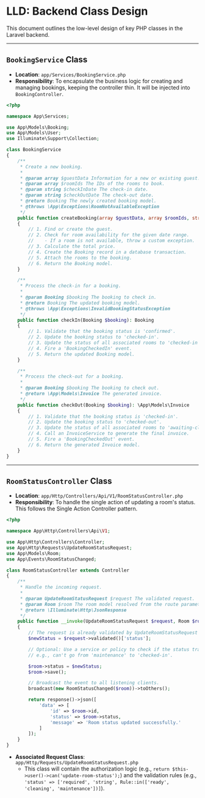 # LLD: Backend Class Design

This document outlines the low-level design of key PHP classes in the Laravel backend.

---

## `BookingService` Class

-   **Location**: `app/Services/BookingService.php`
-   **Responsibility**: To encapsulate the business logic for creating and managing bookings, keeping the controller thin. It will be injected into `BookingController`.

```php
<?php

namespace App\Services;

use App\Models\Booking;
use App\Models\User;
use Illuminate\Support\Collection;

class BookingService
{
    /**
     * Create a new booking.
     *
     * @param array $guestData Information for a new or existing guest.
     * @param array $roomIds The IDs of the rooms to book.
     * @param string $checkInDate The check-in date.
     * @param string $checkOutDate The check-out date.
     * @return Booking The newly created booking model.
     * @throws \App\Exceptions\RoomNotAvailableException
     */
    public function createBooking(array $guestData, array $roomIds, string $checkInDate, string $checkOutDate): Booking
    {
        // 1. Find or create the guest.
        // 2. Check for room availability for the given date range.
        //    - If a room is not available, throw a custom exception.
        // 3. Calculate the total price.
        // 4. Create the Booking record in a database transaction.
        // 5. Attach the rooms to the booking.
        // 6. Return the Booking model.
    }

    /**
     * Process the check-in for a booking.
     *
     * @param Booking $booking The booking to check in.
     * @return Booking The updated booking model.
     * @throws \App\Exceptions\InvalidBookingStatusException
     */
    public function checkIn(Booking $booking): Booking
    {
        // 1. Validate that the booking status is 'confirmed'.
        // 2. Update the booking status to 'checked-in'.
        // 3. Update the status of all associated rooms to 'checked-in'.
        // 4. Fire a 'BookingCheckedIn' event.
        // 5. Return the updated Booking model.
    }

    /**
     * Process the check-out for a booking.
     *
     * @param Booking $booking The booking to check out.
     * @return \App\Models\Invoice The generated invoice.
     */
    public function checkOut(Booking $booking): \App\Models\Invoice
    {
        // 1. Validate that the booking status is 'checked-in'.
        // 2. Update the booking status to 'checked-out'.
        // 3. Update the status of all associated rooms to 'awaiting-cleaning'.
        // 4. Call an InvoiceService to generate the final invoice.
        // 5. Fire a 'BookingCheckedOut' event.
        // 6. Return the generated Invoice model.
    }
}
```

---

## `RoomStatusController` Class

-   **Location**: `app/Http/Controllers/Api/V1/RoomStatusController.php`
-   **Responsibility**: To handle the single action of updating a room's status. This follows the Single Action Controller pattern.

```php
<?php

namespace App\Http\Controllers\Api\V1;

use App\Http\Controllers\Controller;
use App\Http\Requests\UpdateRoomStatusRequest;
use App\Models\Room;
use App\Events\RoomStatusChanged;

class RoomStatusController extends Controller
{
    /**
     * Handle the incoming request.
     *
     * @param UpdateRoomStatusRequest $request The validated request.
     * @param Room $room The room model resolved from the route parameter.
     * @return \Illuminate\Http\JsonResponse
     */
    public function __invoke(UpdateRoomStatusRequest $request, Room $room)
    {
        // The request is already validated by UpdateRoomStatusRequest
        $newStatus = $request->validated()['status'];

        // Optional: Use a service or policy to check if the status transition is valid.
        // e.g., can't go from 'maintenance' to 'checked-in'.

        $room->status = $newStatus;
        $room->save();

        // Broadcast the event to all listening clients.
        broadcast(new RoomStatusChanged($room))->toOthers();

        return response()->json([
            'data' => [
                'id' => $room->id,
                'status' => $room->status,
                'message' => 'Room status updated successfully.'
            ]
        ]);
    }
}
```
-   **Associated Request Class**: `app/Http/Requests/UpdateRoomStatusRequest.php`
    -   This class will contain the authorization logic (e.g., `return $this->user()->can('update-room-status');`) and the validation rules (e.g., `'status' => ['required', 'string', Rule::in(['ready', 'cleaning', 'maintenance'])]`).
